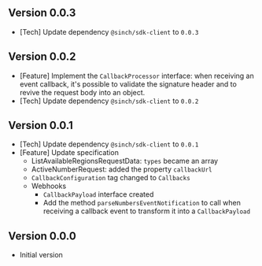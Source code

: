 ## Version 0.0.3
 - [Tech] Update dependency `@sinch/sdk-client` to `0.0.3`

## Version 0.0.2

 - [Feature] Implement the `CallbackProcessor` interface: when receiving an event callback, it's possible to validate the signature header and to revive the request body into an object.
 - [Tech] Update dependency `@sinch/sdk-client` to `0.0.2`

## Version 0.0.1

 - [Tech] Update dependency `@sinch/sdk-client` to `0.0.1`
 - [Feature] Update specification
   - ListAvailableRegionsRequestData: `types` became an array
   - ActiveNumberRequest: added the property `callbackUrl`
   - `CallbackConfiguration` tag changed to `Callbacks`
   - Webhooks
     - `CallbackPayload` interface created
     - Add the method `parseNumbersEventNotification` to call when receiving a callback event to transform it into a `CallbackPayload`

## Version 0.0.0

- Initial version
